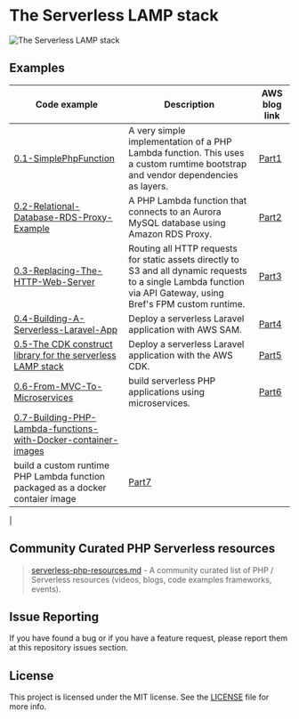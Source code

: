 # The Serverless LAMP stack

![The Serverless LAMP stack](repository-resources/serverless-lamp-stack.png "The Serverless LAMP stack")

## Examples

| Code example                                                                                                                                                                 | Description                                                                                                                                                       | AWS blog link                                                                                                             |
|------------------------------------------------------------------------------------------------------------------------------------------------------------------------------|-------------------------------------------------------------------------------------------------------------------------------------------------------------------|---------------------------------------------------------------------------------------------------------------------------|
| [0.1-SimplePhpFunction](https://github.com/aws-samples/php-examples-for-aws-lambda/tree/master/0.1-SimplePhpFunction)                                                        | A very simple implementation of a PHP Lambda function. This uses a custom rumtime bootstrap and vendor dependencies as layers.                                    | [Part1](https://aws.amazon.com/blogs/compute/introducing-the-new-serverless-lamp-stack/)                                  |
| [0.2-Relational-Database-RDS-Proxy-Example](https://github.com/aws-samples/php-examples-for-aws-lambda/tree/master/0.2-Relational-Database-RDS-Proxy-Example)                | A PHP Lambda function that connects to an Aurora MySQL database using Amazon RDS Proxy.                                                                           | [Part2](https://aws.amazon.com/blogs/compute/the-serverless-lamp-stack-part-3-replacing-the-web-server/)                  |
| [0.3-Replacing-The-HTTP-Web-Server](https://github.com/aws-samples/php-examples-for-aws-lambda/tree/master/0.3-Replacing-The-HTTP-Web-Server-For-Traditional-PHP-Frameworks) | Routing all HTTP requests for static assets directly to S3 and all dynamic requests to a single Lambda function via API Gateway, using Bref's FPM custom runtime. | [Part3](https://aws.amazon.com/blogs/compute/the-serverless-lamp-stack-part-3-replacing-the-web-server/)                  |
| [0.4-Building-A-Serverless-Laravel-App](https://github.com/aws-samples/php-examples-for-aws-lambda/tree/master/0.4-Building-A-Serverless-Laravel-App-With-AWS-SAM )          | Deploy a serverless Laravel application with AWS SAM.                                                                                                             | [Part4](https://aws.amazon.com/blogs/compute/the-serverless-lamp-stack-part-4-building-a-serverless-laravel-application/) |
| [0.5-The CDK construct library for the serverless LAMP stack](https://aws.amazon.com/blogs/compute/introducing-the-cdk-construct-library-for-the-serverless-lamp-stack/)     | Deploy a serverless Laravel application with the AWS CDK.                                                                                                         | [Part5](https://aws.amazon.com/blogs/compute/introducing-the-cdk-construct-library-for-the-serverless-lamp-stack/)        |
| [0.6-From-MVC-To-Microservices](https://github.com/aws-samples/php-examples-for-aws-lambda/tree/master/0.6-MVC-to-microservice)                                              | build serverless PHP applications using microservices.                                                                                                            | [Part6](https://aws.amazon.com/blogs/compute/the-serverless-lamp-stack-part-6-from-mvc-to-serverless-microservices/)    |
| [0.7-Building-PHP-Lambda-functions-with-Docker-container-images](https://github.com/aws-samples/php-examples-for-aws-lambda/tree/master/0.7-PHP-Lambda-functions-with-Docker-container-images)
| build a custom runtime PHP Lambda function packaged as a docker contaier image                                                                                                           | [Part7](https://aws.amazon.com/blogs/compute/building-php-lambda-functions-with-docker-container-images/)
|




## Community Curated PHP Serverless resources

> [serverless-php-resources.md](/serverless-php-resources.md) - A community curated list of PHP / Serverless resources (videos, blogs, code examples frameworks, events).

## Issue Reporting

If you have found a bug or if you have a feature request, please report them at this repository issues section.

## License

This project is licensed under the MIT license. See the [LICENSE](../LICENSE) file for more info.
